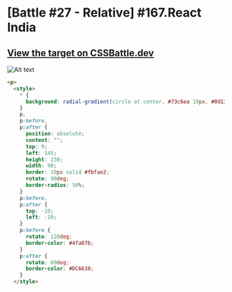# [Battle #27 - Relative] #167.React India

## [View the target on CSSBattle.dev](https://cssbattle.dev/play/V3vWfebqJhnFRP9se5yj)

![Alt text](https://cssbattle.dev/targets/167.png "Target #167.React India")

```html
<p>
  <style>
    * {
      background: radial-gradient(circle at center, #73c6ea 19px, #0d1335 20px);
    }
    p,
    p:before,
    p:after {
      position: absolute;
      content: "";
      top: 9;
      left: 145;
      height: 230;
      width: 90;
      border: 10px solid #fbfae2;
      rotate: 90deg;
      border-radius: 50%;
    }
    p:before,
    p:after {
      top: -10;
      left: -10;
    }
    p:before {
      rotate: 120deg;
      border-color: #4fa07b;
    }
    p:after {
      rotate: 60deg;
      border-color: #DC6638;
    }
  </style>
```
